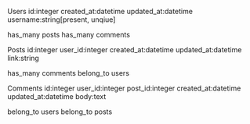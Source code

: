 Users
  id:integer
  created_at:datetime
  updated_at:datetime
  username:string[present, unqiue]

  has_many posts
  has_many comments

Posts
  id:integer
  user_id:integer
  created_at:datetime
  updated_at:datetime
  link:string

  has_many comments
  belong_to users

Comments
  id:integer
  user_id:integer
  post_id:integer
  created_at:datetime
  updated_at:datetime
  body:text

  belong_to users
  belong_to posts
